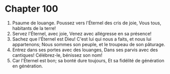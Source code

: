 # Chapter 100

1. Psaume de louange. Poussez vers l'Éternel des cris de joie, Vous tous, habitants de la terre!
2. Servez l'Éternel, avec joie, Venez avec allégresse en sa présence!
3. Sachez que l'Éternel est Dieu! C'est lui qui nous a faits, et nous lui appartenons; Nous sommes son peuple, et le troupeau de son pâturage.
4. Entrez dans ses portes avec des louanges, Dans ses parvis avec des cantiques! Célébrez-le, bénissez son nom!
5. Car l'Éternel est bon; sa bonté dure toujours, Et sa fidélité de génération en génération.


